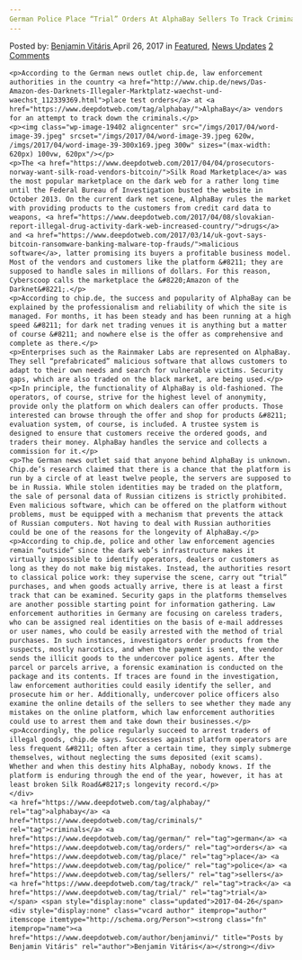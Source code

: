 ```yaml
---
German Police Place “Trial” Orders At AlphaBay Sellers To Track Criminals
---
```

<article class="post-listing post-19397 post type-post status-publish format-standard has-post-thumbnail hentry  tag-alphabay tag-criminals tag-german tag-orders tag-place tag-police tag-sellers tag-track tag-trial">
    <div class="post-inner">
        <span>Posted by: <a href="https://www.deepdotweb.com/author/benjaminvi/" title="">Benjamin Vitáris </a></span>
    <span>April 26, 2017</span>
    <span>in <a href="https://www.deepdotweb.com/category/deepdot-news/" rel="category tag">Featured</a>, <a href="https://www.deepdotweb.com/category/news-updates/" rel="category tag">News Updates</a></span>
    <span><a href="https://www.deepdotweb.com/2017/04/26/german-police-place-trial-orders-alphabay-sellers-track-criminals/#comments">2 Comments</a></span>
    </p>
    <div class="clear"></div>
    
    <p>According to the German news outlet chip.de, law enforcement authorities in the country <a href="http://www.chip.de/news/Das-Amazon-des-Darknets-Illegaler-Marktplatz-waechst-und-waechst_112339369.html">place test orders</a> at <a href="https://www.deepdotweb.com/tag/alphabay/">AlphaBay</a> vendors for an attempt to track down the criminals.</p>
    <p><img class="wp-image-19402 aligncenter" src="/imgs/2017/04/word-image-39.jpeg" srcset="/imgs/2017/04/word-image-39.jpeg 620w, /imgs/2017/04/word-image-39-300x169.jpeg 300w" sizes="(max-width: 620px) 100vw, 620px"/></p>
    <p>The <a href="https://www.deepdotweb.com/2017/04/04/prosecutors-norway-want-silk-road-vendors-bitcoin/">Silk Road Marketplace</a> was the most popular marketplace on the dark web for a rather long time until the Federal Bureau of Investigation busted the website in October 2013. On the current dark net scene, AlphaBay rules the market with providing products to the customers from credit card data to weapons, <a href="https://www.deepdotweb.com/2017/04/08/slovakian-report-illegal-drug-activity-dark-web-increased-country/">drugs</a> and <a href="https://www.deepdotweb.com/2017/03/14/uk-govt-says-bitcoin-ransomware-banking-malware-top-frauds/">malicious software</a>, latter promising its buyers a profitable business model. Most of the vendors and customers like the platform &#8211; they are supposed to handle sales in millions of dollars. For this reason, Cyberscoop calls the marketplace the &#8220;Amazon of the Darknet&#8221;.</p>
    <p>According to chip.de, the success and popularity of AlphaBay can be explained by the professionalism and reliability of which the site is managed. For months, it has been steady and has been running at a high speed &#8211; for dark net trading venues it is anything but a matter of course &#8211; and nowhere else is the offer as comprehensive and complete as there.</p>
    <p>Enterprises such as the Rainmaker Labs are represented on AlphaBay. They sell “prefabricated” malicious software that allows customers to adapt to their own needs and search for vulnerable victims. Security gaps, which are also traded on the black market, are being used.</p>
    <p>In principle, the functionality of AlphaBay is old-fashioned. The operators, of course, strive for the highest level of anonymity, provide only the platform on which dealers can offer products. Those interested can browse through the offer and shop for products &#8211; evaluation system, of course, is included. A trustee system is designed to ensure that customers receive the ordered goods, and traders their money. AlphaBay handles the service and collects a commission for it.</p>
    <p>The German news outlet said that anyone behind AlphaBay is unknown. Chip.de’s research claimed that there is a chance that the platform is run by a circle of at least twelve people, the servers are supposed to be in Russia. While stolen identities may be traded on the platform, the sale of personal data of Russian citizens is strictly prohibited. Even malicious software, which can be offered on the platform without problems, must be equipped with a mechanism that prevents the attack of Russian computers. Not having to deal with Russian authorities could be one of the reasons for the longevity of AlphaBay.</p>
    <p>According to chip.de, police and other law enforcement agencies remain “outside” since the dark web’s infrastructure makes it virtually impossible to identify operators, dealers or customers as long as they do not make big mistakes. Instead, the authorities resort to classical police work: they supervise the scene, carry out “trial” purchases, and when goods actually arrive, there is at least a first track that can be examined. Security gaps in the platforms themselves are another possible starting point for information gathering. Law enforcement authorities in Germany are focusing on careless traders, who can be assigned real identities on the basis of e-mail addresses or user names, who could be easily arrested with the method of trial purchases. In such instances, investigators order products from the suspects, mostly narcotics, and when the payment is sent, the vendor sends the illicit goods to the undercover police agents. After the parcel or parcels arrive, a forensic examination is conducted on the package and its contents. If traces are found in the investigation, law enforcement authorities could easily identify the seller, and prosecute him or her. Additionally, undercover police officers also examine the online details of the sellers to see whether they made any mistakes on the online platform, which law enforcement authorities could use to arrest them and take down their businesses.</p>
    <p>Accordingly, the police regularly succeed to arrest traders of illegal goods, chip.de says. Successes against platform operators are less frequent &#8211; often after a certain time, they simply submerge themselves, without neglecting the sums deposited (exit scams). Whether and when this destiny hits AlphaBay, nobody knows. If the platform is enduring through the end of the year, however, it has at least broken Silk Road&#8217;s longevity record.</p>
    </div>
    <a href="https://www.deepdotweb.com/tag/alphabay/" rel="tag">alphabay</a> <a href="https://www.deepdotweb.com/tag/criminals/" rel="tag">criminals</a> <a href="https://www.deepdotweb.com/tag/german/" rel="tag">german</a> <a href="https://www.deepdotweb.com/tag/orders/" rel="tag">orders</a> <a href="https://www.deepdotweb.com/tag/place/" rel="tag">place</a> <a href="https://www.deepdotweb.com/tag/police/" rel="tag">police</a> <a href="https://www.deepdotweb.com/tag/sellers/" rel="tag">sellers</a> <a href="https://www.deepdotweb.com/tag/track/" rel="tag">track</a> <a href="https://www.deepdotweb.com/tag/trial/" rel="tag">trial</a></span> <span style="display:none" class="updated">2017-04-26</span>
    <div style="display:none" class="vcard author" itemprop="author" itemscope itemtype="http://schema.org/Person"><strong class="fn" itemprop="name"><a href="https://www.deepdotweb.com/author/benjaminvi/" title="Posts by Benjamin Vitáris" rel="author">Benjamin Vitáris</a></strong></div>
    
